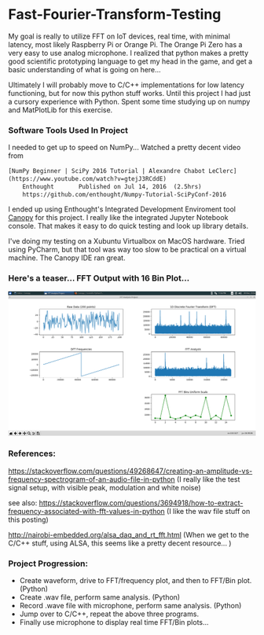 # Fast-Fourier-Transform-Testing

My goal is really to utilize FFT on IoT devices, real time, with minimal latency, most
likely Raspberry Pi or Orange Pi.  The Orange Pi Zero has a very easy to use analog
microphone. I realized that python makes a pretty good scientific prototyping language
to get my head in the game, and get a basic understanding of what is going on here...  

Ultimately I will probably move to C/C++ implementations for low latency functioning,
but for now this python stuff works.  Until this project I had just a cursory
experience with Python. Spent some time studying up on numpy and MatPlotLib for
this exercise.

### Software Tools Used In Project

I needed to get up to speed on NumPy... Watched a pretty decent video from

    [NumPy Beginner | SciPy 2016 Tutorial | Alexandre Chabot LeClerc](https://www.youtube.com/watch?v=gtejJ3RCddE)
        Enthought       Published on Jul 14, 2016  (2.5hrs)
        https://github.com/enthought/Numpy-Tutorial-SciPyConf-2016

I ended up using Enthought's Integrated Development Enviroment tool [Canopy](https://www.enthought.com/product/canopy/)
for this project.  I really like the integrated Jupyter Notebook console. That makes it easy to do quick testing and look up library details.  

I've doing my testing on a Xubuntu Virtualbox on MacOS hardware.  Tried using
PyCharm, but that tool was way too slow to be practical on a virtual machine.  The Canopy IDE ran great.

### Here's a teaser...  FFT Output with 16 Bin Plot...

![FFT/16Bin Plot](./images/simple_fft_with_bins_plot.png)

### References:
https://stackoverflow.com/questions/49268647/creating-an-amplitude-vs-frequency-spectrogram-of-an-audio-file-in-python
(I really like the test signal setup, with visible peak, modulation and white noise)

see also: https://stackoverflow.com/questions/3694918/how-to-extract-frequency-associated-with-fft-values-in-python
(I like the wav file stuff on this posting)

http://nairobi-embedded.org/alsa_daq_and_rt_fft.html
(When we get to the C/C++ stuff, using ALSA, this seems like a pretty decent resource... )

### Project Progression:
 - Create waveform, drive to FFT/frequency plot, and then to FFT/Bin plot. (Python)
 - Create .wav file, perform same analysis. (Python)
 - Record .wave file with microphone, perform same analysis. (Python)
 - Jump over to C/C++, repeat the above three programs.
 - Finally use microphone to display real time FFT/Bin plots...
